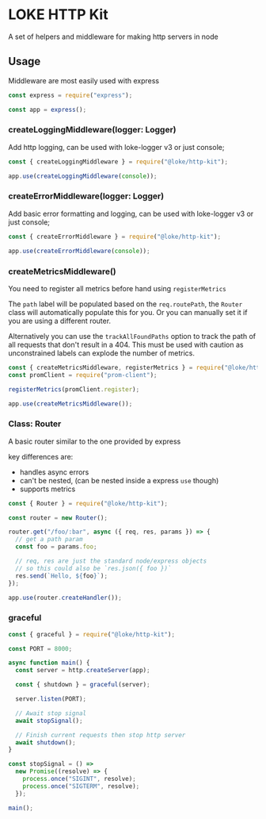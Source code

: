 # LOKE HTTP Kit

A set of helpers and middleware for making http servers in node

## Usage

Middleware are most easily used with express

```js
const express = require("express");

const app = express();
```

### createLoggingMiddleware(logger: Logger)

Add http logging, can be used with loke-logger v3 or just console;

```js
const { createLoggingMiddleware } = require("@loke/http-kit");

app.use(createLoggingMiddleware(console));
```

### createErrorMiddleware(logger: Logger)

Add basic error formatting and logging, can be used with loke-logger v3 or just console;

```js
const { createErrorMiddleware } = require("@loke/http-kit");

app.use(createErrorMiddleware(console));
```

### createMetricsMiddleware()

You need to register all metrics before hand using `registerMetrics`

The `path` label will be populated based on the `req.routePath`, the `Router`
class will automatically populate this for you. Or you can manually set it if
you are using a different router.

Alternatively you can use the `trackAllFoundPaths` option to track the path of
all requests that don't result in a 404. This must be used with caution as
unconstrained labels can explode the number of metrics.

```js
const { createMetricsMiddleware, registerMetrics } = require("@loke/http-kit");
const promClient = require("prom-client");

registerMetrics(promClient.register);

app.use(createMetricsMiddleware());
```

### Class: Router

A basic router similar to the one provided by express

key differences are:

- handles async errors
- can't be nested, (can be nested inside a express `use` though)
- supports metrics

```js
const { Router } = require("@loke/http-kit");

const router = new Router();

router.get("/foo/:bar", async ({ req, res, params }) => {
  // get a path param
  const foo = params.foo;

  // req, res are just the standard node/express objects
  // so this could also be `res.json({ foo })`
  res.send(`Hello, ${foo}`);
});

app.use(router.createHandler());
```

### graceful

```js
const { graceful } = require("@loke/http-kit");

const PORT = 8000;

async function main() {
  const server = http.createServer(app);

  const { shutdown } = graceful(server);

  server.listen(PORT);

  // Await stop signal
  await stopSignal();

  // Finish current requests then stop http server
  await shutdown();
}

const stopSignal = () =>
  new Promise((resolve) => {
    process.once("SIGINT", resolve);
    process.once("SIGTERM", resolve);
  });

main();
```
